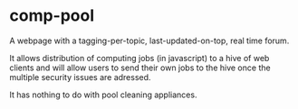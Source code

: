 comp-pool
=========

A webpage with a tagging-per-topic, last-updated-on-top, real time forum.

It allows distribution of computing jobs (in javascript) to a hive of web clients and will allow users to send their own jobs to the hive once the multiple security issues are adressed.

It has nothing to do with pool cleaning appliances.
